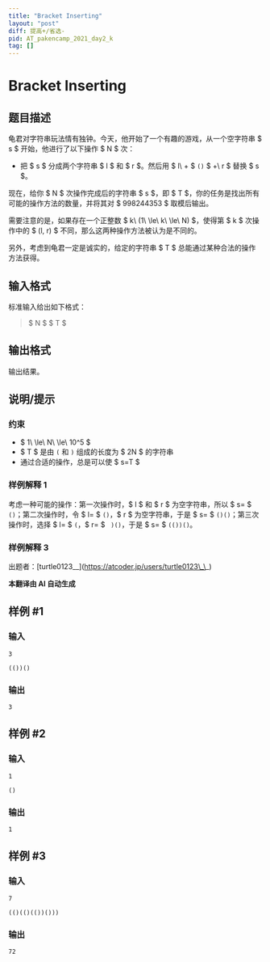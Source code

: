 ```yaml
---
title: "Bracket Inserting"
layout: "post"
diff: 提高+/省选-
pid: AT_pakencamp_2021_day2_k
tag: []
---
```


# Bracket Inserting

## 题目描述

龟君对字符串玩法情有独钟。今天，他开始了一个有趣的游戏，从一个空字符串 $ s $ 开始，他进行了以下操作 $ N $ 次：

- 把 $ s $ 分成两个字符串 $ l $ 和 $ r $。然后用 $ l\ + $ `()` $ +\ r $ 替换 $ s $。

现在，给你 $ N $ 次操作完成后的字符串 $ s $，即 $ T $，你的任务是找出所有可能的操作方法的数量，并将其对 $ 998244353 $ 取模后输出。

需要注意的是，如果存在一个正整数 $ k\ (1\ \le\ k\ \le\ N) $，使得第 $ k $ 次操作中的 $ (l, r) $ 不同，那么这两种操作方法被认为是不同的。

另外，考虑到龟君一定是诚实的，给定的字符串 $ T $ 总能通过某种合法的操作方法获得。

## 输入格式

标准输入给出如下格式：

> $ N $ $ T $

## 输出格式

输出结果。

## 说明/提示

### 约束

- $ 1\ \le\ N\ \le\ 10^5 $
- $ T $ 是由 `(` 和 `)` 组成的长度为 $ 2N $ 的字符串
- 通过合适的操作，总是可以使 $ s=T $

### 样例解释 1

考虑一种可能的操作：第一次操作时，$ l $ 和 $ r $ 为空字符串，所以 $ s= $ `()`；第二次操作时，令 $ l= $ `()`，$ r $ 为空字符串，于是 $ s= $ `()()`；第三次操作时，选择 $ l= $ `(`，$ r= $ ` )()`，于是 $ s= $ `(())()`。

### 样例解释 3

出题者：\[turtle0123\_\_\](https://atcoder.jp/users/turtle0123\_\_)

 **本翻译由 AI 自动生成**

## 样例 #1

### 输入

```
3
(())()
```

### 输出

```
3
```

## 样例 #2

### 输入

```
1
()
```

### 输出

```
1
```

## 样例 #3

### 输入

```
7
(()(()(())()))
```

### 输出

```
72
```

